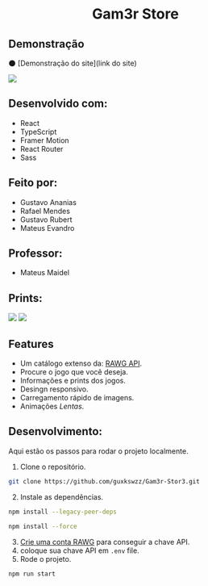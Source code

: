 <h1 align="center">Gam3r Store</h1>

## Demonstração

🌑 [Demonstração do site](link do site)

![](/assets/presentation0.png)

## Desenvolvido com:

- React
- TypeScript
- Framer Motion
- React Router
- Sass

## Feito por:
- Gustavo Ananias
- Rafael Mendes
- Gustavo Rubert
- Mateus Evandro

## Professor:
- Mateus Maidel

## Prints:
![](/assets/screenshot-1.png)
![](/assets/screenshot-2.png)

  
## Features

- Um catálogo extenso da: [RAWG API](https://rawg.io/apidocs).
- Procure o jogo que você deseja.
- Informações e prints dos jogos.
- Desingn responsivo.
- Carregamento rápido de imagens.
- Animações _Lentas_.

## Desenvolvimento:

Aqui estão os passos para rodar o projeto localmente.

1. Clone o repositório.

```sh
git clone https://github.com/guxkswzz/Gam3r-Stor3.git
```

2. Instale as dependências.

```sh
npm install --legacy-peer-deps
```
```sh
npm install --force
```


3. [Crie uma conta RAWG](https://rawg.io/apidocs) para conseguir a chave API.
4. coloque sua chave API em `.env` file.
5. Rode o projeto.

```sh
npm run start
```
